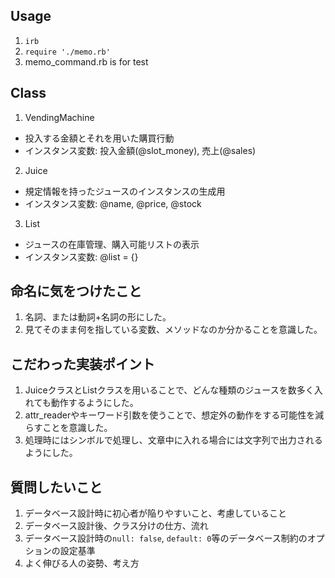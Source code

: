 ## Usage
1. `irb`
2. `require './memo.rb'`
3. memo_command.rb is for test

## Class
1. VendingMachine
  - 投入する金額とそれを用いた購買行動
  - インスタンス変数: 投入金額(@slot_money), 売上(@sales)
2. Juice
  - 規定情報を持ったジュースのインスタンスの生成用
  - インスタンス変数: @name, @price, @stock
3. List
  - ジュースの在庫管理、購入可能リストの表示
  - インスタンス変数: @list = {}

## 命名に気をつけたこと
1. 名詞、または動詞+名詞の形にした。
2. 見てそのまま何を指している変数、メソッドなのか分かることを意識した。

## こだわった実装ポイント
1. JuiceクラスとListクラスを用いることで、どんな種類のジュースを数多く入れても動作するようにした。
2. attr_readerやキーワード引数を使うことで、想定外の動作をする可能性を減らすことを意識した。
3. 処理時にはシンボルで処理し、文章中に入れる場合には文字列で出力されるようにした。

## 質問したいこと
1. データベース設計時に初心者が陥りやすいこと、考慮していること
2. データベース設計後、クラス分けの仕方、流れ
3. データベース設計時の`null: false`, `default: 0`等のデータベース制約のオプションの設定基準
4. よく伸びる人の姿勢、考え方
